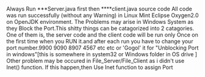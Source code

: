 Always Run ***Server.java first then ****client.java source code
All code was run successfully (without any Warning) in Linux Mint Eclipse Oxygen2.0 on OpenJDK environment. 
The Problems may arise in Windows System as they Block the Port.This shitty things can be catagorized into 2 catagories.
One of them is, the server code and the client code will be run only Once on the first time when you RUN it.and after each run you have to change your port number.9900 9090 8907 4567 etc etc or 'Gogol' it for "Unblocking Port in windows"[this is somewhere in system32 or Windows folder in OS drive ] 
Other problem may be occured in File_Server/File_Client as i didn't  use Inet() function. If this happen,then Use Inet function to assign Port
